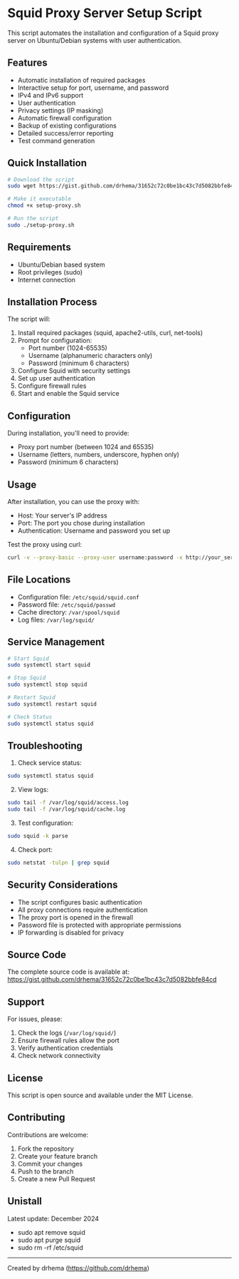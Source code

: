 # Squid Proxy Server Setup Script

This script automates the installation and configuration of a Squid proxy server on Ubuntu/Debian systems with user authentication.

## Features

- Automatic installation of required packages
- Interactive setup for port, username, and password
- IPv4 and IPv6 support
- User authentication
- Privacy settings (IP masking)
- Automatic firewall configuration
- Backup of existing configurations
- Detailed success/error reporting
- Test command generation

## Quick Installation

```bash
# Download the script
sudo wget https://gist.github.com/drhema/31652c72c0be1bc43c7d5082bbfe84cd/raw/bea0d2fe0652981dba658b7122822a509f1d87f4/setup-proxy.sh

# Make it executable
chmod +x setup-proxy.sh

# Run the script
sudo ./setup-proxy.sh
```

## Requirements

- Ubuntu/Debian based system
- Root privileges (sudo)
- Internet connection

## Installation Process

The script will:
1. Install required packages (squid, apache2-utils, curl, net-tools)
2. Prompt for configuration:
   - Port number (1024-65535)
   - Username (alphanumeric characters only)
   - Password (minimum 6 characters)
3. Configure Squid with security settings
4. Set up user authentication
5. Configure firewall rules
6. Start and enable the Squid service

## Configuration

During installation, you'll need to provide:
- Proxy port number (between 1024 and 65535)
- Username (letters, numbers, underscore, hyphen only)
- Password (minimum 6 characters)

## Usage

After installation, you can use the proxy with:
- Host: Your server's IP address
- Port: The port you chose during installation
- Authentication: Username and password you set up

Test the proxy using curl:
```bash
curl -v --proxy-basic --proxy-user username:password -x http://your_server_ip:port http://google.com/
```

## File Locations

- Configuration file: `/etc/squid/squid.conf`
- Password file: `/etc/squid/passwd`
- Cache directory: `/var/spool/squid`
- Log files: `/var/log/squid/`

## Service Management

```bash
# Start Squid
sudo systemctl start squid

# Stop Squid
sudo systemctl stop squid

# Restart Squid
sudo systemctl restart squid

# Check Status
sudo systemctl status squid
```

## Troubleshooting

1. Check service status:
```bash
sudo systemctl status squid
```

2. View logs:
```bash
sudo tail -f /var/log/squid/access.log
sudo tail -f /var/log/squid/cache.log
```

3. Test configuration:
```bash
sudo squid -k parse
```

4. Check port:
```bash
sudo netstat -tulpn | grep squid
```

## Security Considerations

- The script configures basic authentication
- All proxy connections require authentication
- The proxy port is opened in the firewall
- Password file is protected with appropriate permissions
- IP forwarding is disabled for privacy

## Source Code

The complete source code is available at:
https://gist.github.com/drhema/31652c72c0be1bc43c7d5082bbfe84cd

## Support

For issues, please:
1. Check the logs (`/var/log/squid/`)
2. Ensure firewall rules allow the port
3. Verify authentication credentials
4. Check network connectivity

## License

This script is open source and available under the MIT License.

## Contributing

Contributions are welcome:
1. Fork the repository
2. Create your feature branch
3. Commit your changes
4. Push to the branch
5. Create a new Pull Request

## Unistall

Latest update: December 2024
- sudo apt remove squid
- sudo apt purge squid
- sudo rm -rf /etc/squid
  

---
Created by drhema (https://github.com/drhema)
